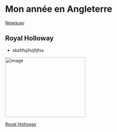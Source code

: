 # Mon année en Angleterre

[Newquay](test_folder/20250611_103150.jpg)

## Royal Holloway 

- sksfifsjifsijfijfss

<img width="259" height="194" alt="image" src="https://github.com/user-attachments/assets/6f198290-d0c3-4c00-9b79-c7eeab8ff12c" />

[Royal Holloway](https://www.royalholloway.ac.uk/)
